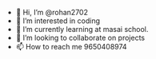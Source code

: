 - 👋 Hi, I’m @rohan2702
- 👀 I’m interested in coding
- 🌱 I’m currently learning at masai school.
- 💞️ I’m looking to collaborate on projects
- 📫 How to reach me 9650408974

<!---
rohan2702/rohan2702 is a ✨ special ✨ repository because its `README.md` (this file) appears on your GitHub profile.
You can click the Preview link to take a look at your changes.
--->
